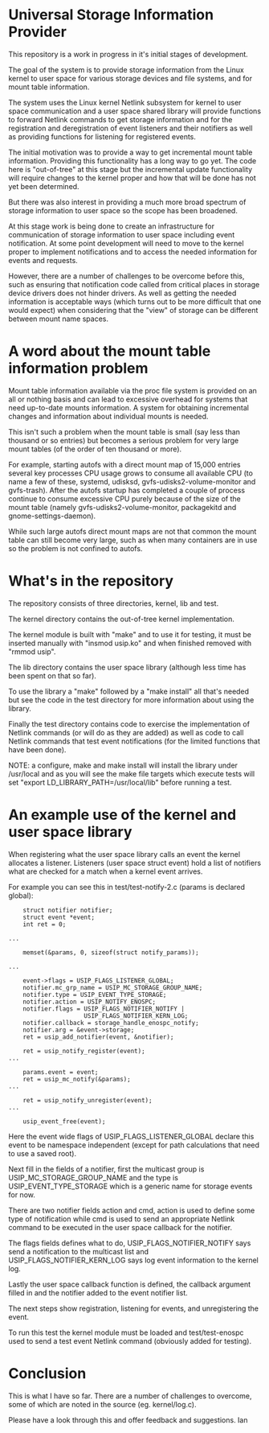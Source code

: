Universal Storage Information Provider
======================================

This repository is a work in progress in it's initial stages of
development.

The goal of the system is to provide storage information from the
Linux kernel to user space for various storage devices and file
systems, and for mount table information.

The system uses the Linux kernel Netlink subsystem for kernel to
user space communication and a user space shared library will
provide functions to forward Netlink commands to get storage
information and for the registration and deregistration of event
listeners and their notifiers as well as providing functions for
listening for registered events.

The initial motivation was to provide a way to get incremental
mount table information. Providing this functionality has a long
way to go yet. The code here is "out-of-tree" at this stage but
the incremental update functionality will require changes to the
kernel proper and how that will be done has not yet been determined.

But there was also interest in providing a much more broad spectrum
of storage information to user space so the scope has been broadened.

At this stage work is being done to create an infrastructure for
communication of storage information to user space including event
notification. At some point development will need to move to the
kernel proper to implement notifications and to access the needed
information for events and requests.

However, there are a number of challenges to be overcome before
this, such as ensuring that notification code called from critical
places in storage device drivers does not hinder drivers. As well
as getting the needed information is acceptable ways (which turns
out to be more difficult that one would expect) when considering
that the "view" of storage can be different between mount name
spaces. 

A word about the mount table information problem
================================================

Mount table information available via the proc file system is provided
on an all or nothing basis and can lead to excessive overhead for
systems that need up-to-date mounts information. A system for obtaining
incremental changes and information about individual mounts is needed.

This isn't such a problem when the mount table is small (say less than
thousand or so entries) but becomes a serious problem for very large
mount tables (of the order of ten thousand or more).

For example, starting autofs with a direct mount map of 15,000 entries
several key processes CPU usage grows to consume all available CPU
(to name a few of these, systemd, udisksd, gvfs-udisks2-volume-monitor
and gvfs-trash). After the autofs startup has completed a couple of
process continue to consume excessive CPU purely because of the size
of the mount table (namely gvfs-udisks2-volume-monitor, packagekitd
and gnome-settings-daemon).

While such large autofs direct mount maps are not that common the
mount table can still become very large, such as when many containers
are in use so the problem is not confined to autofs.

What's in the repository
========================

The repository consists of three directories, kernel, lib and test.

The kernel directory contains the out-of-tree kernel implementation.

The kernel module is built with "make" and to use it for testing, it
must be inserted manually with "insmod usip.ko" and when finished
removed with "rmmod usip".

The lib directory contains the user space library (although less time
has been spent on that so far).

To use the library a "make" followed by a "make install" all that's
needed but see the code in the test directory for more information
about using the library.

Finally the test directory contains code to exercise the implementation
of Netlink commands (or will do as they are added) as well as code to
call Netlink commands that test event notifications (for the limited
functions that have been done).

NOTE: a configure, make and make install will install the library under
/usr/local and as you will see the make file targets which execute tests
will set "export LD_LIBRARY_PATH=/usr/local/lib" before running a test.

An example use of the kernel and user space library
===================================================

When registering what the user space library calls an event the kernel
allocates a listener. Listeners (user space struct event) hold a list
of notifiers what are checked for a match when a kernel event arrives.

For example you can see this in test/test-notify-2.c (params is declared
global):

        struct notifier notifier;
        struct event *event;
        int ret = 0;

	...

        memset(&params, 0, sizeof(struct notify_params));

	...

        event->flags = USIP_FLAGS_LISTENER_GLOBAL;
        notifier.mc_grp_name = USIP_MC_STORAGE_GROUP_NAME;
        notifier.type = USIP_EVENT_TYPE_STORAGE;
        notifier.action = USIP_NOTIFY_ENOSPC;
        notifier.flags = USIP_FLAGS_NOTIFIER_NOTIFY |
                         USIP_FLAGS_NOTIFIER_KERN_LOG;
        notifier.callback = storage_handle_enospc_notify;
        notifier.arg = &event->storage;
        ret = usip_add_notifier(event, &notifier);

        ret = usip_notify_register(event);
	...

        params.event = event;
        ret = usip_mc_notify(&params);
	...

        ret = usip_notify_unregister(event);
	...

        usip_event_free(event);

Here the event wide flags of USIP_FLAGS_LISTENER_GLOBAL declare this
event to be namespace independent (except for path calculations that
need to use a saved root).

Next fill in the fields of a notifier, first the multicast group is
USIP_MC_STORAGE_GROUP_NAME and the type is USIP_EVENT_TYPE_STORAGE
which is a generic name for storage events for now.

There are two notifier fields action and cmd, action is used to define
some type of notification while cmd is used to send an appropriate
Netlink command to be executed in the user space callback for the
notifier.

The flags fields defines what to do, USIP_FLAGS_NOTIFIER_NOTIFY says
send a notification to the multicast list and USIP_FLAGS_NOTIFIER_KERN_LOG
says log event information to the kernel log.

Lastly the user space callback function is defined, the callback argument
filled in and the notifier added to the event notifier list.

The next steps show registration, listening for events, and unregistering
the event.

To run this test the kernel module must be loaded and test/test-enospc
used to send a test event Netlink command (obviously added for testing).

Conclusion
==========

This is what I have so far.
There are a number of challenges to overcome, some of which are noted
in the source (eg. kernel/log.c).

Please have a look through this and offer feedback and suggestions.
Ian
